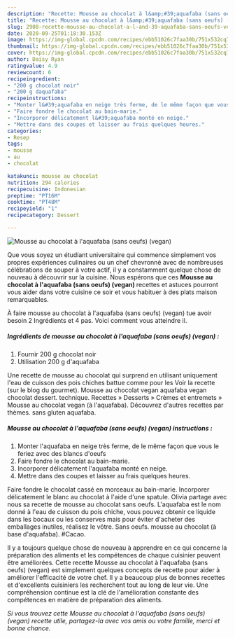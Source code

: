 ```yaml
---
description: "Recette: Mousse au chocolat à l&amp;#39;aquafaba (sans oeufs) (vegan)"
title: "Recette: Mousse au chocolat à l&amp;#39;aquafaba (sans oeufs) (vegan)"
slug: 2908-recette-mousse-au-chocolat-a-l-and-39-aquafaba-sans-oeufs-vegan
date: 2020-09-25T01:18:30.153Z
image: https://img-global.cpcdn.com/recipes/ebb51026c7faa30b/751x532cq70/mousse-au-chocolat-a-laquafaba-sans-oeufs-vegan-photo-principale-de-la-recette.jpg
thumbnail: https://img-global.cpcdn.com/recipes/ebb51026c7faa30b/751x532cq70/mousse-au-chocolat-a-laquafaba-sans-oeufs-vegan-photo-principale-de-la-recette.jpg
cover: https://img-global.cpcdn.com/recipes/ebb51026c7faa30b/751x532cq70/mousse-au-chocolat-a-laquafaba-sans-oeufs-vegan-photo-principale-de-la-recette.jpg
author: Daisy Ryan
ratingvalue: 4.9
reviewcount: 6
recipeingredient:
- "200 g chocolat noir"
- "200 g daquafaba"
recipeinstructions:
- "Monter l&#39;aquafaba en neige très ferme, de le même façon que vous le feriez avec des blancs d&#39;oeufs"
- "Faire fondre le chocolat au bain-marie."
- "Incorporer délicatement l&#39;aquafaba monté en neige."
- "Mettre dans des coupes et laisser au frais quelques heures."
categories:
- Resep
tags:
- mousse
- au
- chocolat

katakunci: mousse au chocolat 
nutrition: 294 calories
recipecuisine: Indonesian
preptime: "PT16M"
cooktime: "PT48M"
recipeyield: "1"
recipecategory: Dessert

---
```



![Mousse au chocolat à l&#39;aquafaba (sans oeufs) (vegan)](https://img-global.cpcdn.com/recipes/ebb51026c7faa30b/751x532cq70/mousse-au-chocolat-a-laquafaba-sans-oeufs-vegan-photo-principale-de-la-recette.jpg)

Que vous soyez un étudiant universitaire qui commence simplement vos propres expériences culinaires ou un chef chevronné avec de nombreuses célébrations de souper à votre actif, il y a constamment quelque chose de nouveau à découvrir sur la cuisine. Nous espérons que ces <strong> Mousse au chocolat à l&#39;aquafaba (sans oeufs) (vegan) </strong> recettes et astuces pourront vous aider dans votre cuisine ce soir et vous habituer à des plats maison remarquables.

<!--inarticleads1-->

À faire mousse au chocolat à l&#39;aquafaba (sans oeufs) (vegan) tue avoir besoin 2 Ingrédients et 4 pas. Voici comment vous atteindre il.

##### Ingrédients de mousse au chocolat à l&#39;aquafaba (sans oeufs) (vegan) :

1. Fournir 200 g chocolat noir
1. Utilisation 200 g d&#39;aquafaba


Une recette de mousse au chocolat qui surprend en utilisant uniquement l&#39;eau de cuisson des pois chiches battue comme pour les Voir la recette (sur le blog du gourmet). Mousse au chocolat vegan aquafaba vegan chocolat dessert. technique. Recettes » Desserts » Crèmes et entremets » Mousse au chocolat vegan (à l&#39;aquafaba). Découvrez d&#39;autres recettes par thèmes. sans gluten aquafaba. 

<!--inarticleads2-->

##### Mousse au chocolat à l&#39;aquafaba (sans oeufs) (vegan) instructions :

1. Monter l&#39;aquafaba en neige très ferme, de le même façon que vous le feriez avec des blancs d&#39;oeufs
1. Faire fondre le chocolat au bain-marie.
1. Incorporer délicatement l&#39;aquafaba monté en neige.
1. Mettre dans des coupes et laisser au frais quelques heures.


Faire fondre le chocolat cassé en morceaux au bain-marie. Incorporer délicatement le blanc au chocolat à l&#39;aide d&#39;une spatule. Olivia partage avec nous sa recette de mousse au chocolat sans oeufs. L&#39;aquafaba est le nom donné à l&#39;eau de cuisson du pois chiche, vous pouvez obtenir ce liquide dans les bocaux ou les conserves mais pour éviter d&#39;acheter des emballages inutiles, réalisez le vôtre. Sans oeufs. mousse au chocolat (à base d&#39;aquafaba). #Cacao. 

<!--inarticleads1-->

<p>
Il y a toujours quelque chose de nouveau à apprendre en ce qui concerne la préparation des aliments et les compétences de chaque cuisinier peuvent être améliorées. Cette recette Mousse au chocolat à l&#39;aquafaba (sans oeufs) (vegan) est simplement quelques concepts de recette pour aider à améliorer l'efficacité de votre chef. Il y a beaucoup plus de bonnes recettes et d'excellents cuisiniers les recherchent tout au long de leur vie. Une compréhension continue est la clé de l'amélioration constante des compétences en matière de préparation des aliments.
</p>

<p>
<i>Si vous trouvez cette Mousse au chocolat à l&#39;aquafaba (sans oeufs) (vegan) recette utile, partagez-la avec vos amis ou votre famille, merci et bonne chance.</i>
</p>
